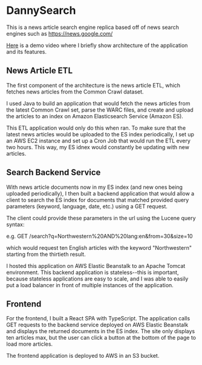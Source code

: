 # DannySearch
This is a news article search engine replica based off of news search engines such as https://news.google.com/

[Here](https://drive.google.com/file/d/16MZQNZtdZuYb41b_8aX63awvx_fzQTrq/view?usp=sharing) is a demo video where I briefly show architecture of the application and its features.

## News Article ETL
The first component of the architecture is the news article ETL, which fetches news articles from the Common Crawl dataset.

I used Java to build an application that would fetch the news articles from the latest Common Crawl set, parse the WARC files,
and create and upload the articles to an index on Amazon Elasticsearch Service (Amazon ES).

This ETL application would only do this when ran. To make sure that the latest news articles would be uploaded to the ES index periodically,
I set up an AWS EC2 instance and set up a Cron Job that would run the ETL every two hours. This way, my ES idnex would constantly be updating with new articles.

## Search Backend Service
With news article documents now in my ES index (and new ones being uploaded periodically), I then built a backend application
that would allow a client to search the ES index for documents that matched provided query parameters (keyword, language, date, etc.) using a GET request.

The client could provide these parameters in the url using the Lucene query syntax:

e.g. GET /search?q=Northwestern%20AND%20lang:en&from=30&size=10

which would request ten English articles with the keyword "Northwestern" starting from the thirtieth result.

I hosted this application on AWS Elastic Beanstalk to an Apache Tomcat environment. This backend application is stateless--this is important,
because stateless applications are easy to scale, and I was able to easily put a load balancer in front of multiple instances of the application.

## Frontend
For the frontend, I built a React SPA with TypeScript. The application calls GET requests to the backend service deployed on AWS Elastic Beanstalk
and displays the returned documents in the ES index. The site only displays ten articles max, but the user can click a button at the bottom of the page to load more articles.

The frontend application is deployed to AWS in an S3 bucket.
